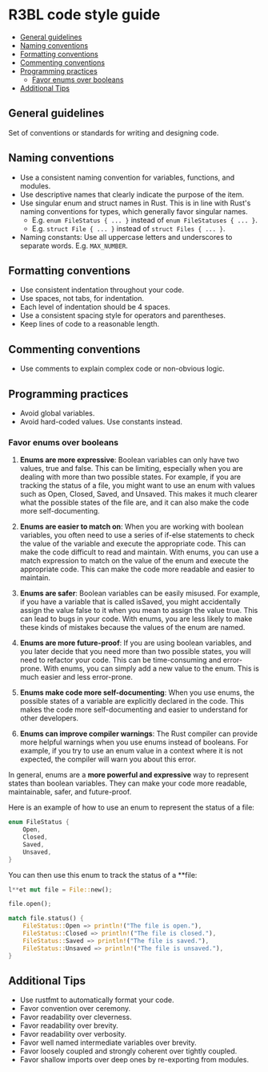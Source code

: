 # R3BL code style guide

<a id="markdown-r3bl-code-style-guide" name="r3bl-code-style-guide"></a>

<!-- TOC -->

- [General guidelines](#general-guidelines)
- [Naming conventions](#naming-conventions)
- [Formatting conventions](#formatting-conventions)
- [Commenting conventions](#commenting-conventions)
- [Programming practices](#programming-practices)
  - [Favor enums over booleans](#favor-enums-over-booleans)
- [Additional Tips](#additional-tips)

<!-- /TOC -->

## General guidelines

<a id="markdown-general-guidelines" name="general-guidelines"></a>

Set of conventions or standards for writing and designing code.

## Naming conventions

<a id="markdown-naming-conventions" name="naming-conventions"></a>

- Use a consistent naming convention for variables, functions, and modules.
- Use descriptive names that clearly indicate the purpose of the item.
- Use singular enum and struct names in Rust. This is in line with Rust's naming conventions for
  types, which generally favor singular names.
  - E.g. `enum FileStatus { ... }` instead of `enum FileStatuses { ... }`.
  - E.g. `struct File { ... }` instead of `struct Files { ... }`.
- Naming constants: Use all uppercase letters and underscores to separate words. E.g. `MAX_NUMBER`.

## Formatting conventions

<a id="markdown-formatting-conventions" name="formatting-conventions"></a>

- Use consistent indentation throughout your code.
- Use spaces, not tabs, for indentation.
- Each level of indentation should be 4 spaces.
- Use a consistent spacing style for operators and parentheses.
- Keep lines of code to a reasonable length.

## Commenting conventions

<a id="markdown-commenting-conventions" name="commenting-conventions"></a>

- Use comments to explain complex code or non-obvious logic.

## Programming practices

<a id="markdown-programming-practices" name="programming-practices"></a>

- Avoid global variables.
- Avoid hard-coded values. Use constants instead.

### Favor enums over booleans

<a id="markdown-favor-enums-over-booleans" name="favor-enums-over-booleans"></a>

1. **Enums are more expressive**: Boolean variables can only have two values, true and false. This
   can be limiting, especially when you are dealing with more than two possible states. For example,
   if you are tracking the status of a file, you might want to use an enum with values such as Open,
   Closed, Saved, and Unsaved. This makes it much clearer what the possible states of the file are,
   and it can also make the code more self-documenting.

2. **Enums are easier to match on**: When you are working with boolean variables, you often need to
   use a series of if-else statements to check the value of the variable and execute the appropriate
   code. This can make the code difficult to read and maintain. With enums, you can use a match
   expression to match on the value of the enum and execute the appropriate code. This can make the
   code more readable and easier to maintain.

3. **Enums are safer**: Boolean variables can be easily misused. For example, if you have a variable
   that is called isSaved, you might accidentally assign the value false to it when you mean to
   assign the value true. This can lead to bugs in your code. With enums, you are less likely to
   make these kinds of mistakes because the values of the enum are named.

4. **Enums are more future-proof**: If you are using boolean variables, and you later decide that
   you need more than two possible states, you will need to refactor your code. This can be
   time-consuming and error-prone. With enums, you can simply add a new value to the enum. This is
   much easier and less error-prone.

5. **Enums make code more self-documenting**: When you use enums, the possible states of a variable
   are explicitly declared in the code. This makes the code more self-documenting and easier to
   understand for other developers.

6. **Enums can improve compiler warnings**: The Rust compiler can provide more helpful warnings when
   you use enums instead of booleans. For example, if you try to use an enum value in a context
   where it is not expected, the compiler will warn you about this error.

In general, enums are a **more powerful and expressive** way to represent states than boolean
variables. They can make your code more readable, maintainable, safer, and future-proof.

Here is an example of how to use an enum to represent the status of a file:

```Rust
enum FileStatus {
    Open,
    Closed,
    Saved,
    Unsaved,
}
```

You can then use this enum to track the status of a \*\*file:

```Rust
l**et mut file = File::new();

file.open();

match file.status() {
    FileStatus::Open => println!("The file is open."),
    FileStatus::Closed => println!("The file is closed."),
    FileStatus::Saved => println!("The file is saved."),
    FileStatus::Unsaved => println!("The file is unsaved."),
}
```

## Additional Tips

<a id="markdown-additional-tips" name="additional-tips"></a>

- Use rustfmt to automatically format your code.
- Favor convention over ceremony.
- Favor readability over cleverness.
- Favor readability over brevity.
- Favor readability over verbosity.
- Favor well named intermediate variables over brevity.
- Favor loosely coupled and strongly coherent over tightly coupled.
- Favor shallow imports over deep ones by re-exporting from modules.
